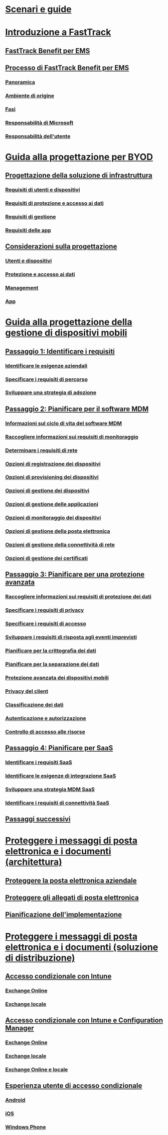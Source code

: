 # [Scenari e guide](scenarios-guides.md)

# [Introduzione a FastTrack](enterprise-mobility-fasttrack-program.md)
## [FastTrack Benefit per EMS](fasttrack-center-benefit-for-enterprise-mobility-suite-ems.md)
## [Processo di FastTrack Benefit per EMS](fasttrack-center-benefit-process-for-enterprise-mobility-suite-ems.md)
### [Panoramica](fasttrack-center-benefit-process-for-ems-overview.md)
### [Ambiente di origine](fasttrack-center-benefit-process-for-ems-environment-expectations.md)
### [Fasi](fasttrack-center-benefit-process-for-ems-phases.md)
### [Responsabilità di Microsoft](fasttrack-center-benefit-process-for-ems-microsoft-responsibilities.md)
### [Responsabilità dell'utente](fasttrack-center-benefit-process-for-ems-your-responsibilities.md)

# [Guida alla progettazione per BYOD](byod-design-considerations-guide.md)
## [Progettazione della soluzione di infrastruttura](byod-envisioning-the-byod-infrastructure-solution.md)
### [Requisiti di utenti e dispositivi](byod-user-device-reqs.md)
### [Requisiti di protezione e accesso ai dati](byod-data-access-protection-reqs.md)
### [Requisiti di gestione](byod-management-reqs.md)
### [Requisiti delle app](byod-app-reqs.md)
## [Considerazioni sulla progettazione](byod-design-considerations.md)
### [Utenti e dispositivi](byod-user-and-device-considerations.md)
### [Protezione e accesso ai dati](byod-data-access-and-protection-considerations.md)
### [Management](byod-management-considerations.md)
### [App](byod-app-considerations.md)

# [Guida alla progettazione della gestione di dispositivi mobili](mdm-design-considerations-guide.md)
## [Passaggio 1: Identificare i requisiti](mdm-step-1-identify-your-mobile-device-management-requirements.md)
### [Identificare le esigenze aziendali](mdm-identify-business-needs.md)
### [Specificare i requisiti di percorso](mdm-specify-mdm-location-requirements.md)
### [Sviluppare una strategia di adozione](mdm-develop-mdm-adoption-strategy.md)
## [Passaggio 2: Pianificare per il software MDM](mdm-step-2-plan-for-mobile-device-management.md)
### [Informazioni sul ciclo di vita del software MDM](mdm-understand-mdm-lifecycle.md)
### [Raccogliere informazioni sui requisiti di monitoraggio](mdm-gather-monitoring-requirements.md)
### [Determinare i requisiti di rete](mdm-determine-network-requirements.md)
### [Opzioni di registrazione dei dispositivi](mdm-device-enrollment-options.md)
### [Opzioni di provisioning dei dispositivi](mdm-device-provisioning-options.md)
### [Opzioni di gestione dei dispositivi](mdm-device-management-options.md)
### [Opzioni di gestione delle applicazioni](mdm-application-management-options.md)
### [Opzioni di monitoraggio dei dispositivi](mdm-device-monitoring-options.md)
### [Opzioni di gestione della posta elettronica](mdm-email-management-options.md)
### [Opzioni di gestione della connettività di rete](mdm-network-connectivity-management-options.md)
### [Opzioni di gestione dei certificati](mdm-certificate-management-options.md)
## [Passaggio 3: Pianificare per una protezione avanzata](mdm-step-3-plan-enhancing-mobile-devices-protection.md)
### [Raccogliere informazioni sui requisiti di protezione dei dati](mdm-gather-data-protection-requirements.md)
### [Specificare i requisiti di privacy](mdm-specify-privacy-requirements.md)
### [Specificare i requisiti di accesso](mdm-specify-your-access-requirements.md)
### [Sviluppare i requisiti di risposta agli eventi imprevisti](mdm-develop-incident-response-requirements.md)
### [Pianificare per la crittografia dei dati](mdm-data-encryption.md)
### [Pianificare per la separazione dei dati](mdm-data-segregation.md)
### [Protezione avanzata dei dispositivi mobili](mdm-hardening-mobile-devices.md)
### [Privacy del client](mdm-client-privacy.md)
### [Classificazione dei dati](mdm-data-classification.md)
### [Autenticazione e autorizzazione](mdm-authentication-authorization.md)
### [Controllo di accesso alle risorse](mdm-access-control-resources.md)
## [Passaggio 4: Pianificare per SaaS](mdm-step-4-plan-for-software-as-a-service-mobile-device-management.md)
### [Identificare i requisiti SaaS](mdm-identify-saas-requirements.md)
### [Identificare le esigenze di integrazione SaaS](mdm-identify-saas-solution-infrastructure-integration-needs.md)
### [Sviluppare una strategia MDM SaaS](mdm-develop-saas-mdm-strategy.md)
### [Identificare i requisiti di connettività SaaS](mdm-identify-saas-connectivity-requirements.md)
## [Passaggi successivi](mdm-next-steps-and-additional-resources.md)

# [Proteggere i messaggi di posta elettronica e i documenti (architettura)](architecture-guidance-for-protecting-company-email-and-documents.md)
## [Proteggere la posta elettronica aziendale](protect-corporate-email-documents.md)
## [Proteggere gli allegati di posta elettronica](protect-email-attachments.md)
## [Pianificazione dell'implementazione](implement-solution.md)

# [Proteggere i messaggi di posta elettronica e i documenti (soluzione di distribuzione)](learn-how-to-deploy-a-solution-for-protecting-company-email-and-documents)
## [Accesso condizionale con Intune](conditional-access-intune.md)
### [Exchange Online](conditional-access-intune-exchange-online.md)
### [Exchange locale](conditional-access-intune-exchange.md)
## [Accesso condizionale con Intune e Configuration Manager](conditional-access-intune-configmgr.md)
### [Exchange Online](conditional-access-intune-configmgr-exchange-online.md)
### [Exchange locale](conditional-access-intune-configmgr-exchange.md)
### [Exchange Online e locale](conditional-access-intune-configmgr-coexist.md)
## [Esperienza utente di accesso condizionale](end-user-experience-conditional-access.md)
### [Android](end-user-experience-conditional-access-android.md)
### [iOS](end-user-experience-conditional-access-ios.md)
### [Windows Phone](end-user-experience-conditional-access-winphone.md)

<!--HONumber=Apr16_HO2-->


